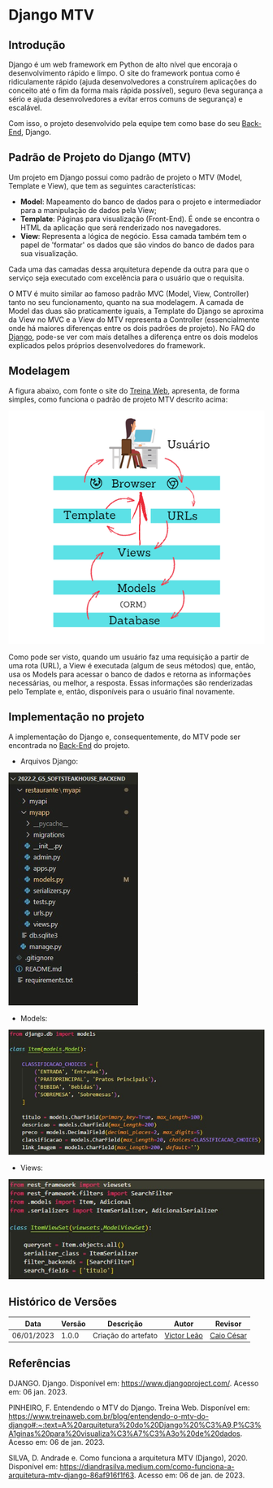 # Django MTV

## Introdução

Django é um web framework em Python de alto nível que encoraja o desenvolvimento rápido e limpo. O site do framework pontua como é ridiculamente rápido (ajuda desenvolvedores a construírem aplicações do conceito até o fim da forma mais rápida possível), seguro (leva segurança a sério e ajuda desenvolvedores a evitar erros comuns de segurança) e escalável.

Com isso, o projeto desenvolvido pela equipe tem como base do seu [Back-End](https://github.com/UnBArqDsw2022-2/2022.2_G5_SoftSteakHouse_Backend), Django. 

## Padrão de Projeto do Django (MTV)

Um projeto em Django possui como padrão de projeto o MTV (Model, Template e View), que tem as seguintes características:

- **Model**: Mapeamento do banco de dados para o projeto e intermediador para a manipulação de dados pela View;
- **Template**: Páginas para visualização (Front-End). É onde se encontra o HTML da aplicação que será renderizado nos navegadores.
- **View**: Representa a lógica de negócio. Essa camada também tem o papel de 'formatar' os dados que são vindos do banco de dados para sua visualização.

Cada uma das camadas dessa arquitetura depende da outra para que o serviço seja executado com excelência para o usuário que o requisita.

O MTV é muito similar ao famoso padrão MVC (Model, View, Controller) tanto no seu funcionamento, quanto na sua modelagem. A camada de Model das duas são praticamente iguais, a Template do Django se aproxima da View no MVC e a View do MTV representa a Controller (essencialmente onde há maiores diferenças entre os dois padrões de projeto). No FAQ do [Django](https://docs.djangoproject.com/en/3.0/faq/general/#django-appears-to-be-a-mvc-framework-but-you-call-the-controller-the-view-and-the-view-the-template-how-come-you-don-t-use-the-standard-names), pode-se ver com mais detalhes a diferença entre os dois modelos explicados pelos próprios desenvolvedores do framework.

## Modelagem

A figura abaixo, com fonte o site do [Treina Web](https://www.treinaweb.com.br/blog/entendendo-o-mtv-do-django#:~:text=A%20arquitetura%20do%20Django%20%C3%A9,P%C3%A1ginas%20para%20visualiza%C3%A7%C3%A3o%20de%20dados), apresenta, de forma simples, como funciona o padrão de projeto MTV descrito acima:

![Modelagem Django](./django-modelagem.png)

Como pode ser visto, quando um usuário faz uma requisição a partir de uma rota (URL), a View é executada (algum de seus métodos) que, então, usa os Models para acessar o banco de dados e retorna as informações necessárias, ou melhor, a resposta. Essas informações são renderizadas pelo Template e, então, disponíveis para o usuário final novamente.

## Implementação no projeto

A implementação do Django e, consequentemente, do MTV pode ser encontrada no [Back-End](https://github.com/UnBArqDsw2022-2/2022.2_G5_SoftSteakHouse_Backend) do projeto.

- Arquivos Django:

![Lateral Django](./lateral.jpg)

- Models:

![Models Django](./models.jpg)

- Views:

![Views Django](./views.jpg)

## Histórico de Versões

|    Data    | Versão |            Descrição           |       Autor     |    Revisor    |
|  --------  |  ----  |            ----------          | --------------- |    -------    |
| 06/01/2023 |  1.0.0 |  Criação do artefato | [Victor Leão](https://github.com/victorleaoo) | [Caio César](https://github.com/oCaioOliveira) |

## Referências

DJANGO. Django. Disponível em: https://www.djangoproject.com/. Acesso em: 06 jan. 2023.

PINHEIRO, F. Entendendo o MTV do Django. Treina Web. Disponível em: https://www.treinaweb.com.br/blog/entendendo-o-mtv-do-django#:~:text=A%20arquitetura%20do%20Django%20%C3%A9,P%C3%A1ginas%20para%20visualiza%C3%A7%C3%A3o%20de%20dados. Acesso em: 06 de jan. 2023.

SILVA, D. Andrade e. Como funciona a arquitetura MTV (Django), 2020. Disponível em: https://diandrasilva.medium.com/como-funciona-a-arquitetura-mtv-django-86af916f1f63. Acesso em: 06 de jan. de 2023.
